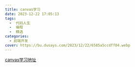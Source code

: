```yaml
---
title: canvas学习
date: 2023-12-22 17:05:13
tags:
  -  代码人生
  -  编程
  -  精选
categories:
  - 前端开发
cover: https://bu.dusays.com/2023/12/22/6585a5ccdff04.webp
---
```


[canvas学习地址](https://cloud.tencent.com/developer/article/2197972)
